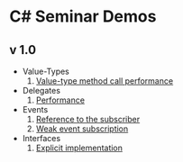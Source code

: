 C# Seminar Demos
================

## v 1.0 ##
* Value-Types
  1. [Value-type method call performance](http://dotnetfiddle.net/bk0Zq2)
* Delegates
  1. [Performance](http://dotnetfiddle.net/FlOcgw)
* Events
  1. [Reference to the subscriber](http://dotnetfiddle.net/geOyPh)
  2. [Weak event subscription](http://dotnetfiddle.net/BiimpJ)
* Interfaces
  1. [Explicit implementation](http://dotnetfiddle.net/DViv91)
